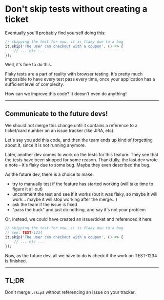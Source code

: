 # Don't skip tests without creating a ticket

Eventually you'll probably find yourself doing this:

```javascript
// skipping the test for now, it is flaky due to a bug
it.skip('The user can checkout with a coupon', () => {
    // ... etc ...
});
```

Well, it's fine to do this.

Flaky tests are a part of reality with browser testing.
It's pretty much impossible to have every test pass every time, once your application has a sufficient level of complexity.

How can we improve this code?
It doesn't even do anything!

---

## Communicate to the future devs!

We should not merge this change until it contains a reference to a ticket/card number on an issue tracker (like JIRA, etc).

Let's say you add this code, and then the team ends up kind of forgetting about it, since it is not running anymore.

Later, another dev comes to work on the tests for this feature.
They see that the tests have been skipped for some reason.
Thankfully, the last dev wrote a note - it's flaky due to some bug.
Maybe they even described the bug.

As the future dev, there is a choice to make:
* try to manually test if the feature has started working (will take time to figure it all out)
* uncomment the test and see if it works (but it was flaky, so maybe it will work... maybe it will stop working after the merge...)
* ask the team if the issue is fixed
* "pass the buck" and just do nothing, and say it's not your problem

Or, instead, we could have created an issue/ticket and referenced it here:

```javascript
// skipping the test for now, it is flaky due to a bug
// see: TEST-1234
it.skip('The user can checkout with a coupon', () => {
    // ... etc ...
});
```

Now, as the future dev, all we have to do is check if the work on TEST-1234 is finished.

---

## TL;DR

Don't merge `.skip`s without referencing an issue on your tracker.